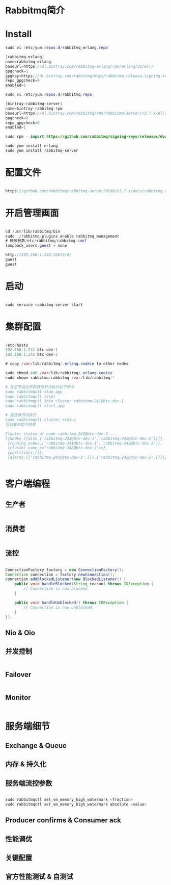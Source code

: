 # Rabbitmq简介



# Install
```java  
sudo vi /etc/yum.repos.d/rabbitmq_erlang.repo

[rabbitmq-erlang]
name=rabbitmq-erlang
baseurl=https://dl.bintray.com/rabbitmq-erlang/rpm/erlang/21/el/7
gpgcheck=1
gpgkey=https://dl.bintray.com/rabbitmq/Keys/rabbitmq-release-signing-key.asc
repo_gpgcheck=0
enabled=1

```

```java  
sudo vi /etc/yum.repos.d/rabbitmq.repo

[bintray-rabbitmq-server]
name=bintray-rabbitmq-rpm
baseurl=https://dl.bintray.com/rabbitmq/rpm/rabbitmq-server/v3.7.x/el/7/
gpgcheck=0
repo_gpgcheck=0
enabled=1

```

```java  
sudo rpm --import https://github.com/rabbitmq/signing-keys/releases/download/2.0/rabbitmq-release-signing-key.asc

sudo yum install erlang
sudo yum install rabbitmq-server


```

# 配置文件

```java  

https://github.com/rabbitmq/rabbitmq-server/blob/v3.7.x/docs/rabbitmq.conf.example

```

# 开启管理画面

```java  

cd /usr/lib/rabbitmq/bin
sudo ./rabbitmq-plugins enable rabbitmq_management
# 修改参数/etc/rabbitmq/rabbitmq.conf
loopback_users.guest = none

http://192.168.1.242:15672/#/
guest
guest
```

# 启动
```java  

sudo service rabbitmq-server start

```

# 集群配置

```java  

/etc/hosts
192.168.1.241 btc-dev-1
192.168.1.242 btc-dev-2

# copy /var/lib/rabbitmq/.erlang.cookie to other nodes

sudo chmod 400 /var/lib/rabbitmq/.erlang.cookie
sudo chown rabbitmq:rabbitmq /var/lib/rabbitmq/*

# 在主节点之外的其他节点执行以下命令
sudo rabbitmqctl stop_app
sudo rabbitmqctl reset
sudo rabbitmqctl join_cluster rabbitmq-241@btc-dev-1 
sudo rabbitmqctl start_app

# 在任意节点执行
sudo rabbitmqctl cluster_status
可以看到如下信息

Cluster status of node rabbitmq-242@btc-dev-2 ...
[{nodes,[{disc,['rabbitmq-241@btc-dev-1','rabbitmq-242@btc-dev-2']}]},
 {running_nodes,['rabbitmq-241@btc-dev-1','rabbitmq-242@btc-dev-2']},
 {cluster_name,<<"rabbitmq-242@btc-dev-2">>},
 {partitions,[]},
 {alarms,[{'rabbitmq-241@btc-dev-1',[]},{'rabbitmq-242@btc-dev-2',[]}]}]

```

```java

```

# 客户端编程

## 生产者

```java

```

## 消费者

```java

```

## 流控

```java  

ConnectionFactory factory = new ConnectionFactory();
Connection connection = factory.newConnection();
connection.addBlockedListener(new BlockedListener() {
    public void handleBlocked(String reason) throws IOException {
        // Connection is now blocked
    }

    public void handleUnblocked() throws IOException {
        // Connection is now unblocked
    }
});

```

## Nio & Oio

## 并发控制

```java  


```

## Failover

```java

```

## Monitor

```java

```

# 服务端细节

## Exchange & Queue

## 内存 & 持久化

## 服务端流控参数
 
```java  

sudo rabbitmqctl set_vm_memory_high_watermark <fraction>
sudo rabbitmqctl set_vm_memory_high_watermark absolute <value>

```

## Producer confirms & Consumer ack

## 性能调优

## 关键配置

## 官方性能测试 & 自测试
